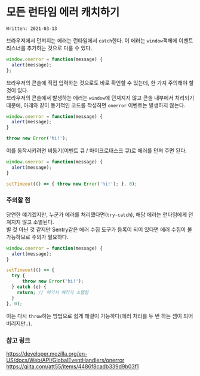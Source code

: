 # 모든 런타임 에러 캐치하기

`Written: 2021-03-13`

브라우저에서 던져지는 에러는 런타임에서 `catch`한다. 이 에러는 `window`객체에 이벤트 리스너를 추가하는 것으로 다룰 수 있다.

```js
window.onerror = function(message) {
  alert(message);
};
```

브라우저의 콘솔에 직접 입력하는 것으로도 바로 확인할 수 있는데, 한 가지 주의해야 할 것이 있다.  
브라우저의 콘솔에서 발생하는 에러는 `window`에 던져지지 않고 콘솔 내부에서 처리되기 때문에, 아래와 같이 동기적인 코드를 작성하면 `onerror` 이벤트는 발생하지 않는다.

```js
window.onerror = function(message) {
  alert(message);
}

throw new Error('hi!');
```

이를 동작시키려면 비동기(이벤트 큐 / 마이크로태스크 큐)로 에러를 던져 주면 된다.

```js
window.onerror = function(message) {
  alert(message);
}

setTimeout(() => { throw new Error('hi!'); }, 0);
```

### 주의할 점
당연한 얘기겠지만, 누군가 에러를 처리했다면(`try-catch`), 해당 에러는 런타임에게 던져지지 않고 소멸된다.  
별 것 아닌 것 같지만 Sentry같은 에러 수집 도구가 등록이 되어 있다면 에러 수집이 불가능하므로 주의가 필요하다.

```js
window.onerror = function(message) {
  alert(message);
}

setTimeout(() => {
  try {
	  throw new Error('hi!');
  } catch (e) {
    return; // 여기서 에러가 소멸됨
  }
}, 0);
```

이는 다시 `throw`하는 방법으로 쉽게 해결이 가능하다(에러 처리를 두 번 하는 셈이 되어 버리지만..).

### 참고 링크

https://developer.mozilla.org/en-US/docs/Web/API/GlobalEventHandlers/onerror
https://qiita.com/att55/items/4486f8cadb339d9b03f1
